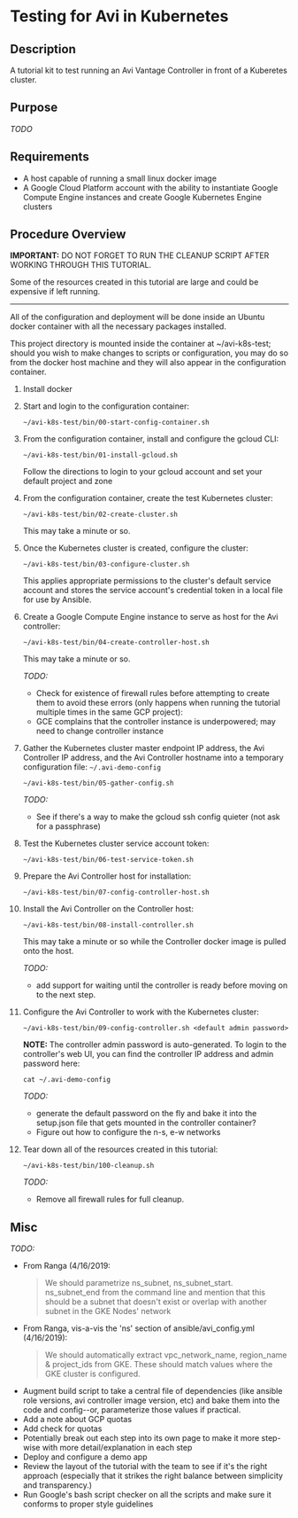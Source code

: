 # Testing for Avi in Kubernetes

## Description

A tutorial kit to test running an Avi Vantage Controller in front of a Kuberetes cluster.

## Purpose

*TODO* 

## Requirements
* A host capable of running a small linux docker image
* A Google Cloud Platform account with the ability to instantiate Google Compute Engine instances and create Google 
  Kubernetes Engine clusters

## Procedure Overview

**IMPORTANT:** DO NOT FORGET TO RUN THE CLEANUP SCRIPT AFTER WORKING THROUGH THIS TUTORIAL.

Some of the resources created in this tutorial are large and could be expensive if left running.

--- 

All of the configuration and deployment will be done inside an Ubuntu docker container with all the necessary
packages installed. 

This project directory is mounted inside the container at ~/avi-k8s-test; should you
wish to make changes to scripts or configuration, you may do so from the docker host machine and they will also appear
in the configuration container. 

1. Install docker

1. Start and login to the configuration container: 
  
    ``~/avi-k8s-test/bin/00-start-config-container.sh`` 

1. From the configuration container, install and configure the gcloud CLI:
  
    ``~/avi-k8s-test/bin/01-install-gcloud.sh``

   Follow the directions to login to your gcloud account and set your default project and zone

1. From the configuration container, create the test Kubernetes cluster:
  
    ``~/avi-k8s-test/bin/02-create-cluster.sh``

    This may take a minute or so.

1. Once the Kubernetes cluster is created, configure the cluster:

    ``~/avi-k8s-test/bin/03-configure-cluster.sh``
   
   This applies appropriate permissions to the cluster's default service account and stores the service account's
   credential token in a local file for use by Ansible.

1. Create a Google Compute Engine instance to serve as host for the Avi controller:
  
    ``~/avi-k8s-test/bin/04-create-controller-host.sh``
    
   This may take a minute or so.
   
   *TODO:*
   * Check for existence of firewall rules before attempting to create
     them to avoid these errors (only happens when running the tutorial
     multiple times in the same GCP project):
   * GCE complains that the controller instance is underpowered; may need to change controller instance
   
1. Gather the Kubernetes cluster master endpoint IP address, the Avi Controller IP address, and the Avi Controller
hostname into a temporary configuration file: ``~/.avi-demo-config``  

    ``~/avi-k8s-test/bin/05-gather-config.sh``
    
    *TODO:*
    * See if there's a way to make the gcloud ssh config quieter (not ask for a passphrase)
    
1. Test the Kubernetes cluster service account token:

    ``~/avi-k8s-test/bin/06-test-service-token.sh``
    
1. Prepare the Avi Controller host for installation:

    ``~/avi-k8s-test/bin/07-config-controller-host.sh``

1. Install the Avi Controller on the Controller host:

    ``~/avi-k8s-test/bin/08-install-controller.sh``
    
   This may take a minute or so while the Controller docker image is pulled onto the host.
   
   *TODO:* 
   * add support for waiting until the controller is ready before moving on to the next step. 

1. Configure the Avi Controller to work with the Kubernetes cluster:

    ``~/avi-k8s-test/bin/09-config-controller.sh <default admin password>``
    
    **NOTE:** The controller admin password is auto-generated. To login to the controller's web UI, you can find
    the controller IP address and admin password here:
    
    ``cat ~/.avi-demo-config``
    
    *TODO:*
    * generate the default password on the fly and bake it into the
      setup.json file that gets mounted in the controller container?
    * Figure out how to configure the n-s, e-w networks
       
1. Tear down all of the resources created in this tutorial:

    ``~/avi-k8s-test/bin/100-cleanup.sh``
    
   *TODO:* 
   * Remove all firewall rules for full cleanup.
   
 ## Misc 
 *TODO:* 
 * From Ranga (4/16/2019:
   > We should parametrize ns_subnet, ns_subnet_start. ns_subnet_end from the command line and mention that this should 
   be a subnet that doesn't exist or overlap with another subnet in the GKE Nodes' network
 * From Ranga, vis-a-vis the 'ns' section of ansible/avi_config.yml (4/16/2019):
   > We should automatically extract vpc_network_name, region_name & project_ids from GKE. These should match values 
   where the GKE cluster is configured.
 * Augment build script to take a central file of dependencies (like ansible role versions, avi controller image 
   version, etc) and bake them into the code and config--or, parameterize those values if practical. 
 * Add a note about GCP quotas
 * Add check for quotas
 * Potentially break out each step into its own page to make it more step-wise with more detail/explanation in each step
 * Deploy and configure a demo app
 * Review the layout of the tutorial with the team to see if it's the right approach (especially that it strikes the
   right balance between simplicity and transparency.)
 * Run Google's bash script checker on all the scripts and make sure it conforms to proper style guidelines
